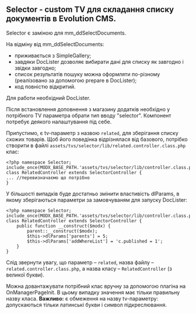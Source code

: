 ## Selector - custom TV для складання списку документів в Evolution CMS. ##
Selector є заміною для mm_ddSelectDocuments.

На відміну від mm_ddSelectDocuments:
- приживається з SimpleGallery;
- завдяки DocLister дозволяє вибирати дані для списку як завгодно і звідки завгодно;
- список результатів пошуку можна оформляти по-різному (реалізовано за допомогою prepare в DocLister);
- код повністю відкритий.

Для работи необхідний DocLister.

Після встановлення доповнення з магазину додатків необхідно у потрібного TV параметра обрати тип вводу "selector".
Компонент потребує деякого налаштування під себе.

Припустимо, є tv-параметр з назвою `related`, для зберігання списку схожих товарів. Щоб його поведінка відрізнялася від базового, потрібко створити в файлі `assets/tvs/selector/lib/related.controller.class.php` клас:

```
<?php namespace Selector;
include_once(MODX_BASE_PATH.'assets/tvs/selector/lib/controller.class.php');
class RelatedController extends SelectorController {
... //перевизначаємо що потрібно
}
```
У більшості випадків буде достатньо змінити властивість dlParams, в якому зберігаються параметри за замовчуваням для запуску DocLister:
```
<?php namespace Selector;
include_once(MODX_BASE_PATH.'assets/tvs/selector/lib/controller.class.php');
class RelatedController extends SelectorController {
    public function __construct($modx) {
        parent::__construct($modx);
        $this->dlParams['parents'] = 5;
        $this->dlParams['addWhereList'] = 'c.published = 1';
    }
}
```

Слід звернути увагу, що параметр – `related`, назва файлу – `related.controller.class.php`, а назва класу – `RelatedController` (з великої букви).

Можна довантажувати потрібний клас вручну за допомогою плагіна на OnManagerPageInit. В цьому випадку значення має тільки правильну назву класа. 
**Важливо:** є обмеження на назву tv-параметру: допускаються тільки латинські букви і символ підкреслювання.
